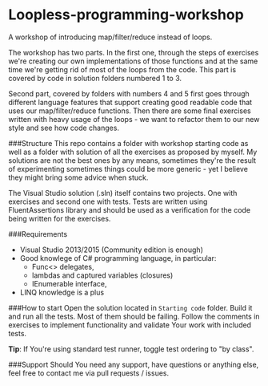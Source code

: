 # Loopless-programming-workshop
A workshop of introducing map/filter/reduce instead of loops.

The workshop has two parts. 
In the first one, through the steps of exercises we're creating our own implementations of those functions and at the same time we're getting rid of most of the loops from the code.
This part is covered by code in solution folders numbered 1 to 3.

Second part, covered by folders with numbers 4 and 5 first goes through different language features that support creating good readable code that uses our map/filter/reduce functions.
Then there are some final exercises written with heavy usage of the loops - we want to refactor them to our new style and see how code changes.

###Structure
This repo contains a folder with workshop starting code as well as a folder with solution of all the exercises as proposed by myself. My solutions are not the best ones by any means, sometimes they're the result of experimenting sometimes things could be more generic - yet I believe they might bring some advice when stuck.

The Visual Studio solution (.sln) itself contains two projects. One with exercises and second one with tests. Tests are written using FluentAssertions library and should be used as a verification for the code being written for the exercises.

###Requirements
* Visual Studio 2013/2015 (Community edition is enough)
* Good knowlege of C# programming language, in particular: 
  * Func<> delegates, 
  * lambdas and captured variables (closures)
  * IEnumerable<T> interface,
* LINQ knowledge is a plus 


###How to start
Open the solution located in `Starting code` folder. Build it and run all the tests. Most of them should be failing.
Follow the comments in exercises to implement functionality and validate Your work with included tests.

**Tip**: If You're using standard test runner, toggle test ordering to "by class".

###Support
Should You need any support, have questions or anything else, feel free to contact me via pull requests / issues.

